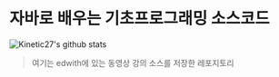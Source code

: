 # 자바로 배우는 기초프로그래밍 소스코드
![Kinetic27's github stats](https://github-readme-stats.vercel.app/api?username=cgseong&show_icons=true)
>여기는 edwith에 있는 동영상 강의 소스를 저장한 레포지토리

 
